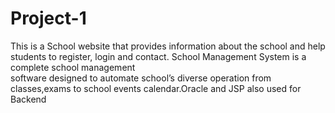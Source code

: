 # Project-1
This is a School website that provides information about  the school and help students to register, login and contact. School Management System is a complete school management    
software designed to automate school’s diverse operation from classes,exams to school events calendar.Oracle and JSP also used for Backend

